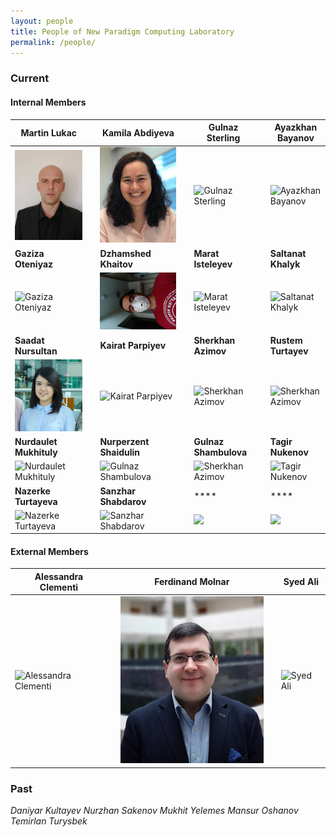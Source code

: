```yaml
---
layout: people
title: People of New Paradigm Computing Laboratory
permalink: /people/
---
```


<h3>Current</h3>

<h4>Internal Members</h4>


| Martin Lukac |   | Kamila Abdiyeva |   | Gulnaz Sterling |   | Ayazkhan Bayanov |
|  ----  | ---- | ----  | ---- | ----  | ---- | ----  |
| ![Martin Lukac](/images/lukac.jpg)| | ![Kamila Abdiyeva](/images/kamila.png) | | ![Gulnaz Sterling](/images/yourimage.png)  | | ![Ayazkhan Bayanov](/images/yourimage.png)  | 
|  **Gaziza Oteniyaz**  |  | **Dzhamshed Khaitov** |  | **Marat Isteleyev**  | | **Saltanat Khalyk** |
|  ![Gaziza Oteniyaz](/images/yourimage.png)  | | ![Dzhamshed Khaitov](/images/dzhamshed1.png)  |  | ![Marat Isteleyev](/images/yourimage.png)  |  | ![Saltanat Khalyk](/images/yourimage.png)  |
| **Saadat Nursultan** |  | **Kairat Parpiyev**  |  | **Sherkhan Azimov** |  | **Rustem Turtayev** |
| ![Saadat Nursultan](/images/saadat1.png)  | | ![Kairat Parpiyev](/images/yourimage.png) | | ![Sherkhan Azimov](/images/yourimage.png) | | ![Sherkhan Azimov](/images/yourimage.png) |
| **Nurdaulet Mukhituly** |  | **Nurperzent Shaidulin**  |  | **Gulnaz Shambulova** |  | **Tagir Nukenov** |
| ![Nurdaulet Mukhituly](/images/yourimage.png)  | | ![Gulnaz Shambulova](/images/yourimage.png) | | ![Sherkhan Azimov](/images/yourimage.png) | | ![Tagir Nukenov](/images/yourimage.png) |
| **Nazerke Turtayeva** |  | **Sanzhar Shabdarov**  |  | **** |  | **** |
| ![Nazerke Turtayeva](/images/yourimage.png)  | | ![Sanzhar Shabdarov](/images/yourimage.png) | | ![](/images/yourimage.png) | | ![](/images/yourimage.png) |



<h4>External Members</h4>

| Alessandra Clementi |   | Ferdinand Molnar |  | Syed Ali |
|  ----  | ---- | ----  | ---- | ----  |
| ![Alessandra Clementi](/images/yourimage.png)  |  | ![Ferdinand Molnar](/images/ferdinand.png)  |  | ![Syed Ali](/images/yourimage.png)  |


<h3>Past</h3>

*Daniyar Kultayev*
*Nurzhan Sakenov* 
*Mukhit Yelemes*
*Mansur Oshanov*
*Temirlan Turysbek*
